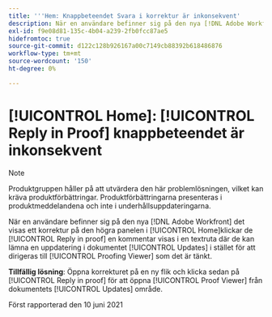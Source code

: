 ```yaml
---
title: '''Hem: Knappbeteendet Svara i korrektur är inkonsekvent'
description: När en användare befinner sig på den nya [!DNL Adobe Workfront] det visas ett korrektur på den högra panelen i [!UICONTROL Home]klickar de [!UICONTROL Reply in proof] om en kommentar visas en textruta där de kan lämna en uppdatering i [!UICONTROL document Updates] i stället för att dirigeras till korrekturläsaren som du vill.
exl-id: f9e08d81-135c-4b04-a239-2fb0fcc87ae5
hidefromtoc: true
source-git-commit: d122c128b926167a00c7149cb88392b618486876
workflow-type: tm+mt
source-wordcount: '150'
ht-degree: 0%

---
```


# [!UICONTROL Home]: [!UICONTROL Reply in Proof] knappbeteendet är inkonsekvent

>[!NOTE]
>
>Produktgruppen håller på att utvärdera den här problemlösningen, vilket kan kräva produktförbättringar. Produktförbättringarna presenteras i produktmeddelandena och inte i underhållsuppdateringarna.

När en användare befinner sig på den nya [!DNL Adobe Workfront] det visas ett korrektur på den högra panelen i [!UICONTROL Home]klickar de [!UICONTROL Reply in proof] en kommentar visas i en textruta där de kan lämna en uppdatering i dokumentet [!UICONTROL Updates] i stället för att dirigeras till [!UICONTROL Proofing Viewer] som det är tänkt.

**Tillfällig lösning**: Öppna korrekturet på en ny flik och klicka sedan på [!UICONTROL Reply in proof] för att öppna [!UICONTROL Proof Viewer] från dokumentets [!UICONTROL Updates] område.

Först rapporterad den 10 juni 2021
